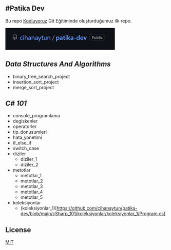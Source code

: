 #Patika Dev
---
Bu repo [Kodluyoruz](https://www.kodluyoruz.org) Git Eğitiminde oluşturduğumuz ilk repo. 

![image](img/image.png)

## _Data Structures And Algorithms_
- binary_tree_search_project
- insertion_sort_project
- merge_sort_project


## *C# 101*
- console_programlama
- degiskenler
- operatorler
- tip_donusumleri
- hata_yonetimi
- if_else_if
- switch_case
- diziler
  * diziler_1
  * diziler_2
- metotlar
  * metotlar_1
  * metotlar_2
  * metotlar_3
  * metotlar_4
  * metotlar_5
- koleksiyonlar
  * (koleksiyonlar_1)[https://github.com/cihanaytun/patika-dev/blob/main/cSharp_101/koleksiyonlar/koleksiyonlar_1/Program.cs]
  




## License
[MIT](https://choosealicense.com/licenses/mit/)
